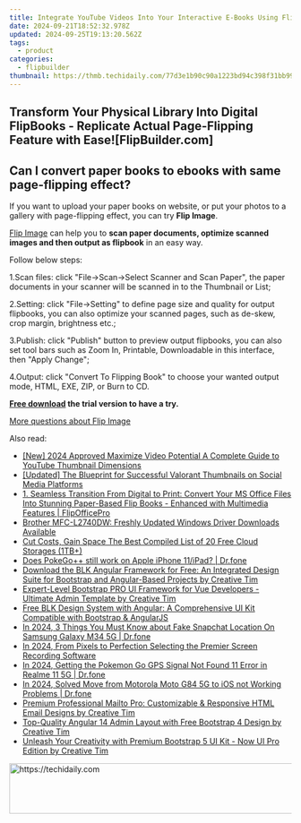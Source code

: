 ```yaml
---
title: Integrate YouTube Videos Into Your Interactive E-Books Using FlipBuilder - How To Guide
date: 2024-09-21T18:52:32.978Z
updated: 2024-09-25T19:13:20.562Z
tags:
  - product
categories:
  - flipbuilder
thumbnail: https://thmb.techidaily.com/77d3e1b90c90a1223bd94c398f31bb9940ba742ed134b8bf4a5fe9e955fed55f.jpg
---
```


## Transform Your Physical Library Into Digital FlipBooks - Replicate Actual Page-Flipping Feature with Ease![FlipBuilder.com]

## Can I convert paper books to ebooks with same page-flipping effect?

If you want to upload your paper books on website, or put your photos to a gallery with page-flipping effect, you can try **Flip Image**. 

[Flip Image](https://tools.techidaily.com/flipbuilder/products/) can help you to **scan paper documents, optimize scanned images and then output as flipbook** in an easy way.

Follow below steps:

1.Scan files: click "File->Scan->Select Scanner and Scan Paper", the paper documents in your scanner will be scanned in to the Thumbnail or List;

2.Setting: click "File->Setting" to define page size and quality for output flipbooks, you can also optimize your scanned pages, such as de-skew, crop margin, brightness etc.;

3.Publish: click "Publish" button to preview output flipbooks, you can also set tool bars such as Zoom In, Printable, Downloadable in this interface, then "Apply Change";

4.Output: click "Convert To Flipping Book" to choose your wanted output mode, HTML, EXE, ZIP, or Burn to CD.

**[Free download](https://tools.techidaily.com/flipbuilder/products/) the trial version to have a try.** 

[More questions about Flip Image](https://tools.techidaily.com/flipbuilder/products/)

<ins class="adsbygoogle"
     style="display:block"
     data-ad-format="autorelaxed"
     data-ad-client="ca-pub-7571918770474297"
     data-ad-slot="1223367746"></ins>

<ins class="adsbygoogle"
     style="display:block"
     data-ad-client="ca-pub-7571918770474297"
     data-ad-slot="8358498916"
     data-ad-format="auto"
     data-full-width-responsive="true"></ins>

<span class="atpl-alsoreadstyle">Also read:</span>
<div><ul>
<li><a href="https://youtube-webster.techidaily.com/024-approved-maximize-video-potential-a-complete-guide-to-youtube-thumbnail-dimensions/"><u>[New] 2024 Approved Maximize Video Potential A Complete Guide to YouTube Thumbnail Dimensions</u></a></li>
<li><a href="https://youtube-tips.techidaily.com/ed-the-blueprint-for-successful-valorant-thumbnails-on-social-media-platforms/"><u>[Updated] The Blueprint for Successful Valorant Thumbnails on Social Media Platforms</u></a></li>
<li><a href="https://fox-triigers.techidaily.com/1-seamless-transition-from-digital-to-print-convert-your-ms-office-files-into-stunning-paper-based-flip-books-enhanced-with-multimedia-features-flipofficepr17/"><u>1. Seamless Transition From Digital to Print: Convert Your MS Office Files Into Stunning Paper-Based Flip Books - Enhanced with Multimedia Features | FlipOfficePro</u></a></li>
<li><a href="https://hardware-updates.techidaily.com/brother-mfc-l2740dw-freshly-updated-windows-driver-downloads-available/"><u>Brother MFC-L2740DW: Freshly Updated Windows Driver Downloads Available</u></a></li>
<li><a href="https://article-files.techidaily.com/cut-costs-gain-space-the-best-compiled-list-of-20-free-cloud-storages-1tbplus/"><u>Cut Costs, Gain Space The Best Compiled List of 20 Free Cloud Storages (1TB+)</u></a></li>
<li><a href="https://iphone-location.techidaily.com/does-pokegoplusplus-still-work-on-apple-iphone-11ipad-drfone-by-drfone-virtual-ios/"><u>Does PokeGo++ still work on Apple iPhone 11/iPad? | Dr.fone</u></a></li>
<li><a href="https://fox-triigers.techidaily.com/download-the-blk-angular-framework-for-free-an-integrated-design-suite-for-bootstrap-and-angular-based-projects-by-creative-tim/"><u>Download the BLK Angular Framework for Free: An Integrated Design Suite for Bootstrap and Angular-Based Projects by Creative Tim</u></a></li>
<li><a href="https://fox-triigers.techidaily.com/expert-level-bootstrap-pro-ui-framework-for-vue-developers-ultimate-admin-template-by-creative-tim/"><u>Expert-Level Bootstrap PRO UI Framework for Vue Developers - Ultimate Admin Template by Creative Tim</u></a></li>
<li><a href="https://fox-triigers.techidaily.com/free-blk-design-system-with-angular-a-comprehensive-ui-kit-compatible-with-bootstrap-and-angularjs/"><u>Free BLK Design System with Angular: A Comprehensive UI Kit Compatible with Bootstrap & AngularJS</u></a></li>
<li><a href="https://location-social.techidaily.com/in-2024-3-things-you-must-know-about-fake-snapchat-location-on-samsung-galaxy-m34-5g-drfone-by-drfone-virtual-android/"><u>In 2024, 3 Things You Must Know about Fake Snapchat Location On Samsung Galaxy M34 5G | Dr.fone</u></a></li>
<li><a href="https://screen-video-capture.techidaily.com/in-2024-from-pixels-to-perfection-selecting-the-premier-screen-recording-software/"><u>In 2024, From Pixels to Perfection Selecting the Premier Screen Recording Software</u></a></li>
<li><a href="https://android-location.techidaily.com/in-2024-getting-the-pokemon-go-gps-signal-not-found-11-error-in-realme-11-5g-drfone-by-drfone-virtual/"><u>In 2024, Getting the Pokemon Go GPS Signal Not Found 11 Error in Realme 11 5G | Dr.fone</u></a></li>
<li><a href="https://android-transfer.techidaily.com/in-2024-solved-move-from-motorola-moto-g84-5g-to-ios-not-working-problems-drfone-by-drfone-transfer-from-android-transfer-from-android/"><u>In 2024, Solved Move from Motorola Moto G84 5G to iOS not Working Problems | Dr.fone</u></a></li>
<li><a href="https://fox-triigers.techidaily.com/premium-professional-mailto-pro-customizable-and-responsive-html-email-designs-by-creative-tim/"><u>Premium Professional Mailto Pro: Customizable & Responsive HTML Email Designs by Creative Tim</u></a></li>
<li><a href="https://fox-triigers.techidaily.com/top-quality-angular-14-admin-layout-with-free-bootstrap-4-design-by-creative-tim/"><u>Top-Quality Angular 14 Admin Layout with Free Bootstrap 4 Design by Creative Tim</u></a></li>
<li><a href="https://fox-triigers.techidaily.com/unleash-your-creativity-with-premium-bootstrap-5-ui-kit-now-ui-pro-edition-by-creative-tim/"><u>Unleash Your Creativity with Premium Bootstrap 5 UI Kit - Now UI Pro Edition by Creative Tim</u></a></li>
</ul></div>

<!-- affiliate ads begin -->
<a href="https://appsumo.8odi.net/c/5597632/2151873/7443" target="_top" id="2151873">
  <img src="//a.impactradius-go.com/display-ad/7443-2151873" border="0" alt="https://techidaily.com" width="728" height="90"/>
</a>
<img height="0" width="0" src="https://appsumo.8odi.net/i/5597632/2151873/7443" style="position:absolute;visibility:hidden;" border="0" />
<!-- affiliate ads end -->

